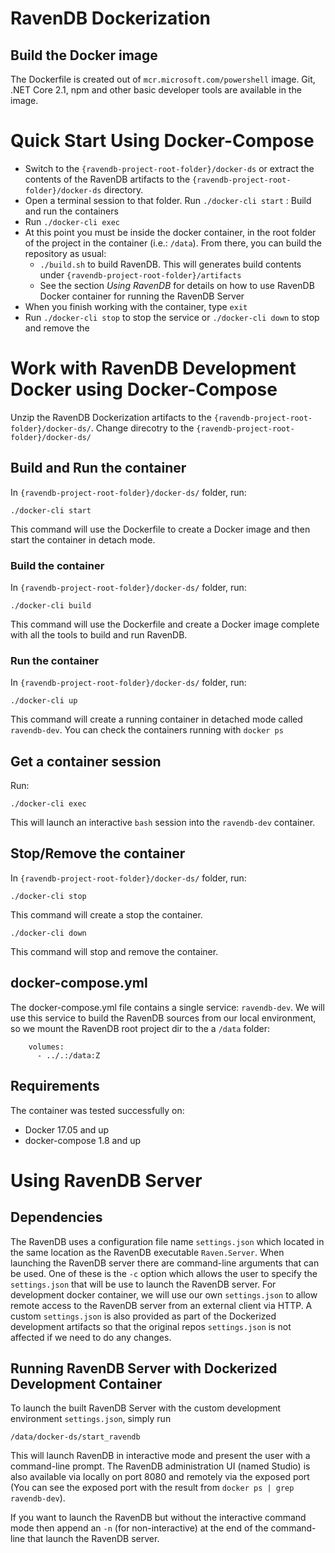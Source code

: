 # RavenDB Dockerization


## Build the Docker image

The Dockerfile is created out of `mcr.microsoft.com/powershell` image. Git, .NET Core 2.1, npm and other basic developer tools are available in the image. 

# Quick Start Using Docker-Compose

- Switch to the `{ravendb-project-root-folder}/docker-ds` or extract the contents of the RavenDB artifacts to the  `{ravendb-project-root-folder}/docker-ds` directory.
- Open a terminal session to that folder.  Run `./docker-cli start` : Build and run the containers
- Run `./docker-cli exec`
- At this point you must be inside the docker container, in the root folder of the project in the container (i.e.: `/data`). From there, you can build the repository as usual:
    - `./build.sh` to build RavenDB.  This will generates build contents under  `{ravendb-project-root-folder}/artifacts`
    - See the section *Using RavenDB* for details on how to use RavenDB Docker container for running the RavenDB Server
- When you finish working with the container, type `exit`
- Run `./docker-cli stop` to stop the service or `./docker-cli down` to stop and remove the 

# Work with RavenDB Development Docker using Docker-Compose

Unzip the RavenDB Dockerization artifacts to the `{ravendb-project-root-folder}/docker-ds/`.
Change direcotry to the  `{ravendb-project-root-folder}/docker-ds/`

## Build and Run the container

In `{ravendb-project-root-folder}/docker-ds/` folder, run:

```
./docker-cli start
```
This command will use the Dockerfile to create a Docker image and then start the container in detach mode.

### Build the container

In `{ravendb-project-root-folder}/docker-ds/` folder, run:

```
./docker-cli build
```
This command will use the Dockerfile and create a Docker image complete with all the tools to build and run RavenDB.

### Run the container

In `{ravendb-project-root-folder}/docker-ds/` folder, run:

```
./docker-cli up
```
This command will create a running container in detached mode called `ravendb-dev`.
You can check the containers running with `docker ps`

## Get a container session

Run:

```
./docker-cli exec
```

This will launch an interactive `bash` session into the `ravendb-dev` container.

## Stop/Remove the container

In `{ravendb-project-root-folder}/docker-ds/` folder, run:

```
./docker-cli stop
```
This command will create a stop the container.

```
./docker-cli down
```

This command will stop and remove the container.

## docker-compose.yml

The docker-compose.yml file contains a single service: `ravendb-dev`.  We will use this service to build the RavenDB sources from our local environment, so we mount the RavenDB root project dir to the a `/data` folder:

```
    volumes:
      - ../.:/data:Z
```

## Requirements
The container was tested successfully on:
- Docker 17.05 and up
- docker-compose 1.8 and up


# Using RavenDB Server

## Dependencies
The RavenDB uses a configuration file name `settings.json` which located in the same location as the RavenDB executable `Raven.Server`.  When launching the RavenDB server there are command-line arguments that can be used.  One of these is the `-c` option which allows the user to specify the `settings.json` that will be use to launch the RavenDB server.
For development docker container, we will use our own `settings.json` to allow remote access to the RavenDB server from an external client via HTTP.  A custom `settings.json` is also provided as part of the Dockerized development artifacts so that the original repos `settings.json` is not affected if we need to do any changes.

## Running RavenDB Server with Dockerized Development Container

To launch the built RavenDB Server with the custom development environment `settings.json`, simply run 
```
/data/docker-ds/start_ravendb
```
This will launch RavenDB in interactive mode and present the user with a command-line prompt.  The RavenDB administration UI (named Studio) is also available via locally on port 8080 and remotely via the exposed port (You can see the exposed port with the result from `docker ps | grep ravendb-dev`).

If you want to launch the RavenDB but without the interactive command mode then append an `-n` (for non-interactive) at the end of the command-line that launch the RavenDB server. 
